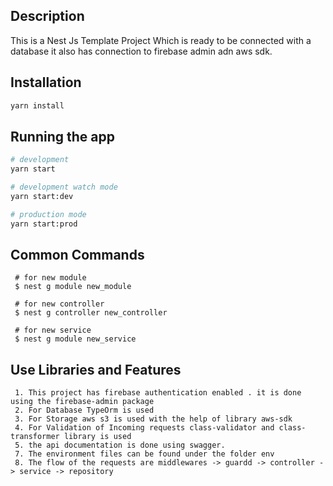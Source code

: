 ## Description
This is a Nest Js Template Project Which is ready to be connected with a database
it also has connection to firebase admin adn aws sdk.

## Installation

```bash
yarn install
```

## Running the app

```bash
# development
yarn start

# development watch mode
yarn start:dev

# production mode
yarn start:prod
```

## Common Commands
```
 # for new module
 $ nest g module new_module

 # for new controller
 $ nest g controller new_controller

 # for new service
 $ nest g module new_service
```


## Use Libraries and Features
```
 1. This project has firebase authentication enabled . it is done using the firebase-admin package
 2. For Database TypeOrm is used
 3. For Storage aws s3 is used with the help of library aws-sdk
 4. For Validation of Incoming requests class-validator and class-transformer library is used
 5. the api documentation is done using swagger.
 7. The environment files can be found under the folder env
 8. The flow of the requests are middlewares -> guardd -> controller -> service -> repository
```

